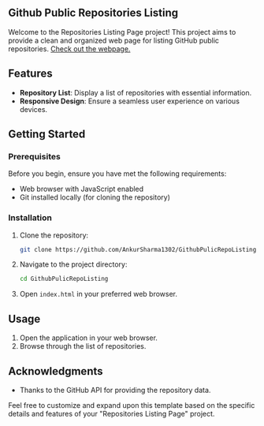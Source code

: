 

## Github Public Repositories Listing 

Welcome to the Repositories Listing Page project! This project aims to provide a clean and organized web page for listing GitHub public repositories. [Check out the webpage.](https://ankursharma1302.github.io/GithubPulicRepoListing/)

## Features

- **Repository List**: Display a list of repositories with essential information.
- **Responsive Design**: Ensure a seamless user experience on various devices.

## Getting Started

### Prerequisites

Before you begin, ensure you have met the following requirements:

- Web browser with JavaScript enabled
- Git installed locally (for cloning the repository)

### Installation

1. Clone the repository:

    ```bash
    git clone https://github.com/AnkurSharma1302/GithubPulicRepoListing.git
    ```

2. Navigate to the project directory:

    ```bash
    cd GithubPulicRepoListing
    ```

3. Open `index.html` in your preferred web browser.

## Usage

1. Open the application in your web browser.
2. Browse through the list of repositories.

## Acknowledgments

- Thanks to the GitHub API for providing the repository data.

Feel free to customize and expand upon this template based on the specific details and features of your "Repositories Listing Page" project.
